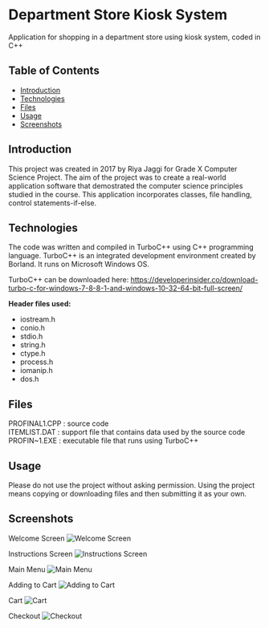 # Department Store Kiosk System

Application for shopping in a department store using kiosk system, coded in C++


## Table of Contents

* [Introduction](#introduction)
* [Technologies](#technologies)
* [Files](#files)
* [Usage](#usage)
* [Screenshots](#screenshots)


<a name="introduction"></a>
## Introduction

This project was created in 2017 by Riya Jaggi for Grade X Computer Science Project. The aim of the project was to create a real-world application software that demostrated the computer science principles studied in the course. This application incorporates classes, file handling, control statements-if-else.


<a name="technologies"></a>
## Technologies

The code was written and compiled in TurboC++ using C++ programming language. TurboC++ is an integrated development environment created by Borland. It runs on Microsoft Windows OS.

TurboC++ can be downloaded here: <https://developerinsider.co/download-turbo-c-for-windows-7-8-8-1-and-windows-10-32-64-bit-full-screen/>

**Header files used:**
- iostream.h
- conio.h
- stdio.h
- string.h
- ctype.h
- process.h
- iomanip.h
- dos.h


<a name="files"></a>
## Files

PROFINAL1.CPP : source code  
ITEMLIST.DAT : support file that contains data used by the source code  
PROFIN~1.EXE : executable file that runs using TurboC++  


<a name= "usage"></a>
## Usage

Please do not use the project without asking permission. Using the project means copying or downloading files and then submitting it as your own.


<a name="screenshots"></a>
## Screenshots

Welcome Screen
![Welcome Screen](https://drive.google.com/uc?export=view&id=1Nk2Rckdcn9kmGl8sGTDHwyZZOAEtPDTV)

Instructions Screen
![Instructions Screen](https://drive.google.com/uc?export=view&id=1eDZhcDUKTmRYNrFgdY5N487XC2XHfJUP)

Main Menu
![Main Menu](https://drive.google.com/uc?export=view&id=1X6Xb2YiGZn948B0z6cn3T5ddLemULcMp)

Adding to Cart
![Adding to Cart](https://drive.google.com/uc?export=view&id=1SQq3coO4LrcU8J8HKLai53qRLiADYPIu)

Cart
![Cart](https://drive.google.com/uc?export=view&id=1PPT2RIQoCATbbModOro14jsbdQK4L30G)

Checkout
![Checkout](https://drive.google.com/uc?export=view&id=spR4pQfmTYbMdQ4hIHwrpsWppkuvUTen)

